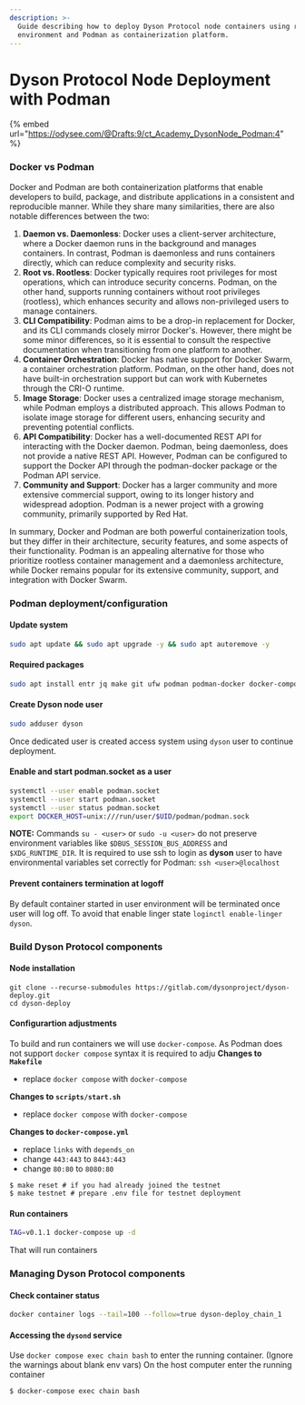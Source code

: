```yaml
---
description: >-
  Guide describing how to deploy Dyson Protocol node containers using rootless
  environment and Podman as containerization platform.
---
```


# Dyson Protocol Node Deployment with Podman

{% embed url="https://odysee.com/@Drafts:9/ct_Academy_DysonNode_Podman:4" %}

### Docker vs Podman

Docker and Podman are both containerization platforms that enable developers to build, package, and distribute applications in a consistent and reproducible manner. While they share many similarities, there are also notable differences between the two:

1. **Daemon vs. Daemonless**: Docker uses a client-server architecture, where a Docker daemon runs in the background and manages containers. In contrast, Podman is daemonless and runs containers directly, which can reduce complexity and security risks.
2. **Root vs. Rootless**: Docker typically requires root privileges for most operations, which can introduce security concerns. Podman, on the other hand, supports running containers without root privileges (rootless), which enhances security and allows non-privileged users to manage containers.
3. **CLI Compatibility**: Podman aims to be a drop-in replacement for Docker, and its CLI commands closely mirror Docker's. However, there might be some minor differences, so it is essential to consult the respective documentation when transitioning from one platform to another.
4. **Container Orchestration**: Docker has native support for Docker Swarm, a container orchestration platform. Podman, on the other hand, does not have built-in orchestration support but can work with Kubernetes through the CRI-O runtime.
5. **Image Storage**: Docker uses a centralized image storage mechanism, while Podman employs a distributed approach. This allows Podman to isolate image storage for different users, enhancing security and preventing potential conflicts.
6. **API Compatibility**: Docker has a well-documented REST API for interacting with the Docker daemon. Podman, being daemonless, does not provide a native REST API. However, Podman can be configured to support the Docker API through the podman-docker package or the Podman API service.
7. **Community and Support**: Docker has a larger community and more extensive commercial support, owing to its longer history and widespread adoption. Podman is a newer project with a growing community, primarily supported by Red Hat.

In summary, Docker and Podman are both powerful containerization tools, but they differ in their architecture, security features, and some aspects of their functionality. Podman is an appealing alternative for those who prioritize rootless container management and a daemonless architecture, while Docker remains popular for its extensive community, support, and integration with Docker Swarm.

### Podman deployment/configuration

#### Update system

```bash
sudo apt update && sudo apt upgrade -y && sudo apt autoremove -y
```

#### Required packages

```bash
sudo apt install entr jq make git ufw podman podman-docker docker-compose
```

#### Create Dyson node user

```bash
sudo adduser dyson
```

Once dedicated user is created access system using `dyson` user to continue deployment.

#### Enable and start podman.socket as a user

```bash
systemctl --user enable podman.socket
systemctl --user start podman.socket
systemctl --user status podman.socket
export DOCKER_HOST=unix:///run/user/$UID/podman/podman.sock
```

**NOTE:** Commands `su - <user>` or `sudo -u <user>` do not preserve environment variables like `$DBUS_SESSION_BUS_ADDRESS` and `$XDG_RUNTIME_DIR`. It is required to use ssh to login as **dyson** user to have environmental variables set correctly for Podman: `ssh <user>@localhost`

#### Prevent containers termination at logoff

By default container started in user environment will be terminated once user will log off. To avoid that enable linger state `loginctl enable-linger dyson`.

### Build Dyson Protocol components

#### Node installation

```
git clone --recurse-submodules https://gitlab.com/dysonproject/dyson-deploy.git
cd dyson-deploy
```

#### Configurartion adjustments

To build and run containers we will use `docker-compose`. As Podman does not support `docker compose` syntax it is required to adju **Changes to `Makefile`**

* replace `docker compose` with `docker-compose`

**Changes to `scripts/start.sh`**

* replace `docker compose` with `docker-compose`

**Changes to `docker-compose.yml`**

* replace `links` with `depends_on`
* change `443:443` to `8443:443`
* change `80:80` to `8080:80`

```
$ make reset # if you had already joined the testnet
$ make testnet # prepare .env file for testnet deployment
```

#### Run containers

```bash
TAG=v0.1.1 docker-compose up -d
```

That will run containers

### Managing Dyson Protocol components

#### Check container status

```bash
docker container logs --tail=100 --follow=true dyson-deploy_chain_1
```

#### Accessing the `dysond` service

Use `docker compose exec chain bash` to enter the running container. (Ignore the warnings about blank env vars) On the host computer enter the running container

```
$ docker-compose exec chain bash
```
